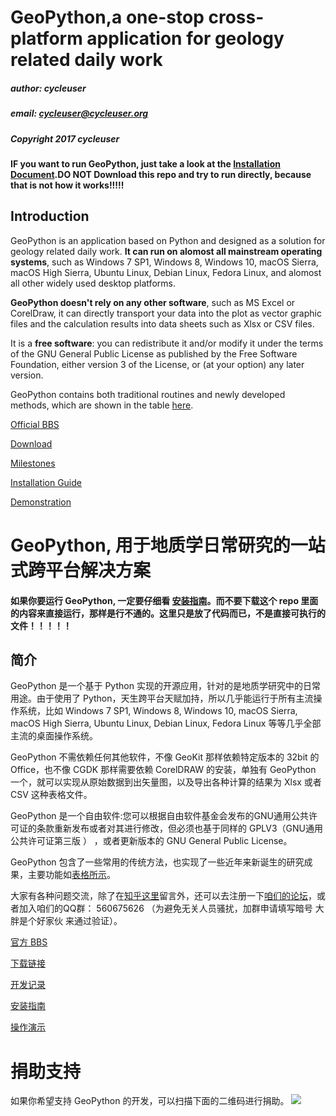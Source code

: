 # GeoPython,a one-stop cross-platform application for geology related daily work


##### author: cycleuser
##### email: cycleuser@cycleuser.org
##### Copyright 2017 cycleuser

#### IF you want to run GeoPython, just take a look at the [Installation Document](http://doc.geopython.com/installation.html).DO NOT Download this repo and try to run directly, because that is not how it works!!!!!




## Introduction


GeoPython is an application based on Python and designed as a solution for geology related daily work. **It can run on alomost all mainstream operating systems**, such as Windows 7 SP1, Windows 8, Windows 10, macOS Sierra, macOS High Sierra, Ubuntu Linux, Debian Linux, Fedora Linux, and alomost all other widely used desktop platforms.

**GeoPython doesn't rely on any other software**, such as MS Excel or CorelDraw, it can directly transport your data into the plot as vector graphic files and the calculation results into data sheets such as Xlsx or CSV files.


It is a **free software**: you can redistribute it and/or modify it under the terms of the GNU General Public License as published by the Free Software Foundation, either version 3 of the License, or (at your option) any later version.

GeoPython contains both traditional routines and newly developed methods, which are shown in the table [here](http://doc.geopython.com/functions.html).

[Official BBS](http://bbs.geopython.com/)

[Download](http://doc.geopython.com/download.html)

[Milestones](http://doc.geopython.com/milestones.html)

[Installation Guide](http://doc.geopython.com/installation.html)


[Demonstration](http://doc.geopython.com/demonstration.html)

# GeoPython, 用于地质学日常研究的一站式跨平台解决方案


#### 如果你要运行 GeoPython, 一定要仔细看 [安装指南](http://doc.geopython.com/installation.html)。而不要下载这个 repo 里面的内容来直接运行，那样是行不通的。这里只是放了代码而已，不是直接可执行的文件！！！！！




## 简介


GeoPython 是一个基于 Python 实现的开源应用，针对的是地质学研究中的日常用途。由于使用了 Python，天生跨平台天赋加持，所以几乎能运行于所有主流操作系统，比如 Windows 7 SP1, Windows 8, Windows 10, macOS Sierra, macOS High Sierra, Ubuntu Linux, Debian Linux, Fedora Linux 等等几乎全部主流的桌面操作系统。

GeoPython 不需依赖任何其他软件，不像 GeoKit 那样依赖特定版本的 32bit 的 Office，也不像 CGDK 那样需要依赖 CorelDRAW 的安装，单独有 GeoPython 一个，就可以实现从原始数据到出矢量图，以及导出各种计算的结果为 Xlsx 或者 CSV 这种表格文件。

GeoPython 是一个自由软件:您可以根据自由软件基金会发布的GNU通用公共许可证的条款重新发布或者对其进行修改，但必须也基于同样的 GPLV3（GNU通用公共许可证第三版 ） ，或者更新版本的 GNU General Public License。

GeoPython 包含了一些常用的传统方法，也实现了一些近年来新诞生的研究成果，主要功能如[表格所示](http://doc.geopython.com/gong-neng-lie-biao.html)。

大家有各种问题交流，除了在[知乎这里](https://zhuanlan.zhihu.com/p/30651165?group_id=910460052293672960)留言外，还可以去注册一下[咱们的论坛](bbs.geopython.com)，或者加入咱们的QQ群： 560675626 （为避免无关人员骚扰，加群申请填写暗号 大胖是个好家伙 来通过验证）。


[官方 BBS](http://bbs.geopython.com/)

[下载链接](http://doc.geopython.com/download.html)

[开发记录](http://doc.geopython.com/kai-fa-ji-lu.html)

[安装指南](http://doc.geopython.com/installation.html)


[操作演示](http://doc.geopython.com/yan-shi-shi-pin.html)



# 捐助支持

如果你希望支持 GeoPython 的开发，可以扫描下面的二维码进行捐助。
![](https://raw.githubusercontent.com/chinageology/GeoPython/master/img/WeChatQrCode.png)
